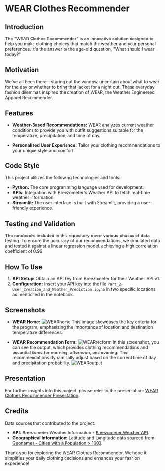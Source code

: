 # WEAR Clothes Recommender

## Introduction

The "WEAR Clothes Recommender" is an innovative solution designed to help you make clothing choices that match the weather and your personal preferences. It's the answer to the age-old question, "What should I wear today?"

## Motivation

We've all been there—staring out the window, uncertain about what to wear for the day or whether to bring that jacket for a night out. These everyday fashion dilemmas inspired the creation of WEAR, the Weather Engineered Apparel Recommender.

## Features

- **Weather-Based Recommendations:** WEAR analyzes current weather conditions to provide you with outfit suggestions suitable for the temperature, precipitation, and time of day.

- **Personalized User Experience:** Tailor your clothing recommendations to your unique style and comfort.

## Code Style

This project utilizes the following technologies and tools:

- **Python:** The core programming language used for development.
- **APIs:** Integration with Breezometer's Weather API to fetch real-time weather information.
- **Streamlit:** The user interface is built with Streamlit, providing a user-friendly experience.

## Testing and Validation

The notebooks included in this repository cover various phases of data testing. To ensure the accuracy of our recommendations, we simulated data and tested it against a linear regression model, achieving a high correlation coefficient of 0.99.

## How To Use

1. **API Setup:** Obtain an API key from Breezometer for their Weather API v1.
2. **Configuration:** Insert your API key into the file `Part_2-User_Creation_and_Weather_Prediction.ipynb` in two specific locations as mentioned in the notebook.

## Screenshots

- **WEAR Home:** 
![WEARhome](images/WEAR_home.png)
This image showcases the key criteria for the program, emphasizing the importance of location and destination temperature differences.

- **WEAR Recommendation Form:**
![WEARrecform](images/WEAR_recommender_form.png)
In this screenshot, you can see the output, which provides clothing recommendations and essential items for morning, afternoon, and evening. The recommendations dynamically adjust based on the current time of day and precipitation probability.
![WEARoutput](images/WEAR_recommender_output.png)

## Presentation

For further insights into this project, please refer to the presentation: [WEAR Clothes Recommender Presentation](https://docs.google.com/presentation/d/1VsOmPfjYNieaAgi7Opnb7KuJZAOU-Rn6O3HHH2YXI9o/edit#slide=id.g142a476bfa7_0_452).

## Credits

Data sources that contributed to the project:

- **API:** Breezometer Weather Information - [Breezometer Weather API](https://www.breezometer.com/products/weather-api).
- **Geographical Information:** Latitude and Longitude data sourced from [Geonames - Cities with a Population > 1000](https://public.opendatasoft.com/explore/dataset/geonames-all-cities-with-a-population-1000/information/?disjunctive.cou_name_en&sort=name).

Thank you for exploring the WEAR Clothes Recommender. We hope it simplifies your daily clothing decisions and enhances your fashion experience!
